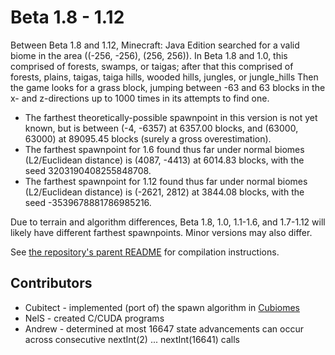 # Beta 1.8 - 1.12

Between Beta 1.8 and 1.12, Minecraft: Java Edition searched for a valid biome in the area ((-256, -256), (256, 256)). In Beta 1.8 and 1.0, this comprised of forests, swamps, or taigas; after that this comprised of forests, plains, taigas, taiga hills, wooded hills, jungles, or jungle_hills Then the game looks for a grass block, jumping between -63 and 63 blocks in the x- and z-directions up to 1000 times in its attempts to find one.

- The farthest theoretically-possible spawnpoint in this version is not yet known, but is between (-4, -6357) at 6357.00 blocks, and (63000, 63000) at 89095.45 blocks (surely a gross overestimation).
- The farthest spawnpoint for 1.6 found thus far under normal biomes (L2/Euclidean distance) is (4087, -4413) at 6014.83 blocks, with the seed 3203190408255848708.
- The farthest spawnpoint for 1.12 found thus far under normal biomes (L2/Euclidean distance) is (-2621, 2812) at 3844.08 blocks, with the seed -3539678881786985216.

Due to terrain and algorithm differences, Beta 1.8, 1.0, 1.1-1.6, and 1.7-1.12 will likely have different farthest spawnpoints. Minor versions may also differ.

See [the repository's parent README](../../README.md) for compilation instructions.

## Contributors
- Cubitect - implemented (port of) the spawn algorithm in [Cubiomes](https://github.com/Cubitect/cubiomes)
- NelS - created C/CUDA programs
- Andrew - determined at most 16647 state advancements can occur across consecutive nextInt(2) ... nextInt(16641) calls